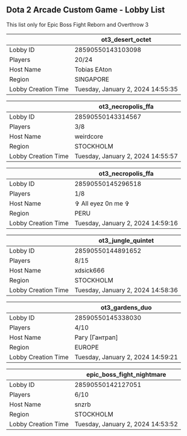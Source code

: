 ## Dota 2 Arcade Custom Game - Lobby List

This list only for Epic Boss Fight Reborn and Overthrow 3

|  | ot3_desert_octet |
| ------ | ------ |
| Lobby ID | 28590550143103098 |
| Players | 20/24 |
| Host Name | Tobias EAton |
| Region | SINGAPORE |
| Lobby Creation Time | Tuesday, January 2, 2024 14:55:35 |


|  | ot3_necropolis_ffa |
| ------ | ------ |
| Lobby ID | 28590550143314567 |
| Players | 3/8 |
| Host Name | weirdcore |
| Region | STOCKHOLM |
| Lobby Creation Time | Tuesday, January 2, 2024 14:55:57 |


|  | ot3_necropolis_ffa |
| ------ | ------ |
| Lobby ID | 28590550145296518 |
| Players | 1/8 |
| Host Name | ✞ All eyez 0n me ✞ |
| Region | PERU |
| Lobby Creation Time | Tuesday, January 2, 2024 14:59:16 |


|  | ot3_jungle_quintet |
| ------ | ------ |
| Lobby ID | 28590550144891652 |
| Players | 8/15 |
| Host Name | xdsick666 |
| Region | STOCKHOLM |
| Lobby Creation Time | Tuesday, January 2, 2024 14:58:36 |


|  | ot3_gardens_duo |
| ------ | ------ |
| Lobby ID | 28590550145338030 |
| Players | 4/10 |
| Host Name | Рагу [Гантрап] |
| Region | EUROPE |
| Lobby Creation Time | Tuesday, January 2, 2024 14:59:21 |


|  | epic_boss_fight_nightmare |
| ------ | ------ |
| Lobby ID | 28590550142127051 |
| Players | 6/10 |
| Host Name | snzrb |
| Region | STOCKHOLM |
| Lobby Creation Time | Tuesday, January 2, 2024 14:53:52 |


